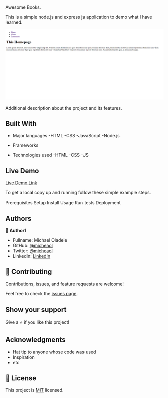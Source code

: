 # 
Awesome Books.

This is a simple node.js and express js application to demo what I have learned.

![alt text](https://github.com/micheaol/node-express-app/blob/main/assets/images/img.PNG)

Additional description about the project and its features.

## Built With

- Major languages
    -HTML
    -CSS
    -JavaScript
    -Node.js
    
- Frameworks
- Technologies used
    -HTML
    -CSS
    -JS

## Live Demo

[Live Demo Link](https://micheaol.github.io/module-one-capstone/)

To get a local copy up and running follow these simple example steps.

Prerequisites
Setup
Install
Usage
Run tests
Deployment


## Authors

👤 **Author1**

- Fullname: Michael Oladele
- GitHub: [@micheaol](https://github.com/micheaol)
- Twitter: [@micheaol](https://twitter.com/micheaol)
- LinkedIn: [LinkedIn](https://linkedin.com/in/micheaol)

## 🤝 Contributing

Contributions, issues, and feature requests are welcome!

Feel free to check the [issues page](../../issues/).

## Show your support

Give a ⭐️ if you like this project!

## Acknowledgments

- Hat tip to anyone whose code was used
- Inspiration
- etc

## 📝 License

This project is [MIT](./MIT.md) licensed.
